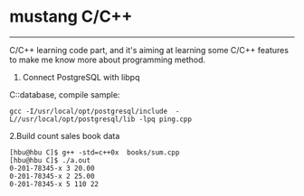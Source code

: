 # mustang C/C++

------------
C/C++ learning code part, and it's aiming at learning some C/C++ features to make me know more about programming method.

1. Connect PostgreSQL with libpq

C::database, compile sample:

```Shell
gcc -I/usr/local/opt/postgresql/include  -L//usr/local/opt/postgresql/lib -lpq ping.cpp
```

2.Build count sales book data

```shell
[hbu@hbu C]$ g++ -std=c++0x  books/sum.cpp
[hbu@hbu C]$ ./a.out
0-201-78345-x 3 20.00
0-201-78345-x 2 25.00
0-201-78345-x 5 110 22
```